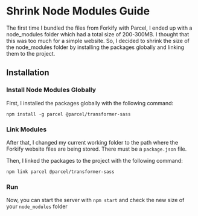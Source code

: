 # Shrink Node Modules Guide

The first time I bundled the files from Forkify with Parcel, I
ended up with a node_modules folder which had a total size of 200-300MB. I thought that this was too much for a simple website. So, I decided to shrink the size of the node_modules folder by installing the packages globally and linking them to the project.

## Installation

### Install Node Modules Globally

First, I installed the packages globally with the following command:

```
npm install -g parcel @parcel/transformer-sass
```

### Link Modules

After that, I changed my current working folder to the path where the Forkify website files are being stored. There must be a ```package.json``` file. 

Then, I linked the packages to the project with the following command:

```
npm link parcel @parcel/transformer-sass
```

### Run

Now, you can start the server with ```npm start``` and check the new size of your ```node_modules``` folder